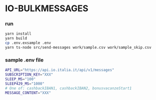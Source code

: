 # IO-BULKMESSAGES

### run

```bash
yarn install
yarn build
cp .env.exsample .env
yarn ts-node src/send-messages work/sample.csv work/sample_skip.csv
```

### sample .env file

```bash
API_URL="https://api.io.italia.it/api/v1/messages"
SUBSCRIPTION_KEY="XXX"
SLEEP_MS="100"
SLEEP429_MS="1000"
# One of: cashbackIBAN1, cashbackIBAN2, bonusvacanzeStart1
MESSAGE_CONTENT="XXX"
```
